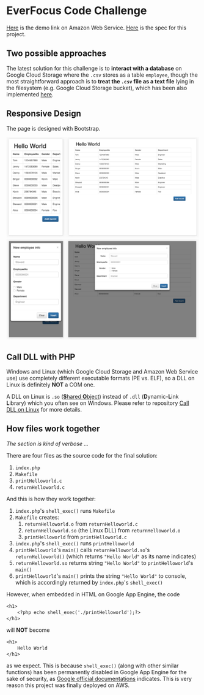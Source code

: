 # EverFocus Code Challenge
[Here](http://calldll.pb732yiajr.us-west-1.elasticbeanstalk.com/) is the demo link on Amazon Web Service. [Here](Spec.md) is the spec for this project.

## Two possible approaches 
The latest solution for this challenge is to **interact with a database** on Google Cloud Storage where the `.csv` stores as a table `employee`, though the most straightforward approach is to **treat the `.csv` file as a text file** lying in the filesystem (e.g. Google Cloud Storage bucket), which has been also implemented [here](http://everfocuscodechallenge.appspot.com/).

## Responsive Design
The page is designed with Bootstrap.

![](rwd1.png) 
![](rwd2.png) 

## Call DLL with PHP
Windows and Linux (which Google Cloud Storage and Amazon Web Service use) use completely different executable formats (PE vs. ELF), so a DLL on Linux is definitely **NOT** a COM one. 

A DLL on Linux is `.so` ([**S**hared **O**bject](http://stackoverflow.com/a/9810368/5920930)) instead of `.dll` (**D**ynamic-**L**ink **L**ibrary) which you often see on Windows. Please refer to repository [Call DLL on Linux](https://github.com/AugustusZ/CallDllOnLinux) for more details.

## How files work together
*The section is kind of verbose ...*

There are four files as the source code for the final solution:

1. `index.php`
2. `Makefile`
3. `printHelloworld.c`
4. `returnHelloworld.c`

And this is how they work together:

1. `index.php`'s `shell_exec()` runs `Makefile` 
2. `Makefile` creates:
	1. `returnHelloworld.o` from `returnHelloworld.c`
	2. `returnHelloworld.so` (the Linux DLL) from `returnHelloworld.o`
	3. `printHelloworld` from `printHelloworld.c`
3. `index.php`'s `shell_exec()` runs `printHelloworld`
4. `printHelloworld`'s `main()` calls `returnHelloworld.so`'s `returnHelloworld()` (which returns `"Hello World"` as its name indicates)
5. `returnHelloworld.so` returns string `"Hello World"` to `printHelloworld`'s `main()`
6. `printHelloworld`'s `main()` prints the string `"Hello World"` to console, which is accordingly returned by `index.php`'s `shell_exec()` 

However, when embedded in HTML on Google App Engine, the code

	<h1>
		<?php echo shell_exec('./printHelloworld');?>
	</h1>

will **NOT** become

	<h1>
		Hello World
	</h1>

as we expect. This is because `shell_exec()` (along with other similar functions) has been permanently disabled in Google App Engine for the sake of security, as [Google official documentations](https://cloud.google.com/appengine/docs/php/runtime#PHP_Disabled_functions) indicates. This is very reason this project was finally deployed on AWS.
